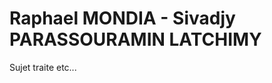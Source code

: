 
<!DOCTYPE html>
<html>
<head>
<title>Majeur IF Groupe 6</title>
</head>
<body>

<h1>Raphael MONDIA - Sivadjy PARASSOURAMIN LATCHIMY</h1>
<p>Sujet traite etc...</p>

</body>
</html>
